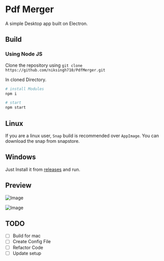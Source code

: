 # Pdf Merger

A simple Desktop app built on Electron.

## Build

### Using Node JS

Clone the repository using `git clone https://github.com/niksingh710/PdfMerger.git`

In cloned Directory.

```bash
# install Modules
npm i

# start
npm start
```

## Linux

If you are a linux user, `Snap` build is recommended over `AppImage`. You can download the snap from snapstore.

## Windows

Just Install it from [releases](https://github.com/niksingh710/PdfMerger/releases) and run.

## Preview

![Image](https://github.com/niksingh710/PdfMerger/tree/master/assets/1.png)

![Image](https://github.com/niksingh710/PdfMerger/tree/master/assets/1.png)

## TODO

- [ ] Build for mac
- [ ] Create Config File
- [ ] Refactor Code
- [ ] Update setup
